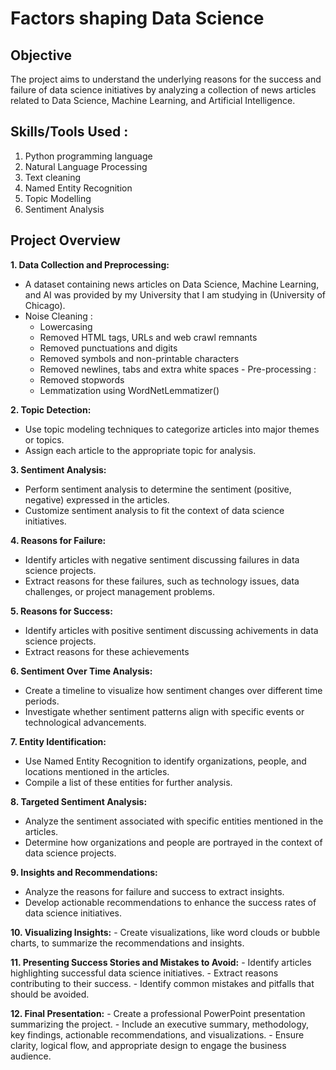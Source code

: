 # Factors shaping Data Science

## Objective
The project aims to understand the underlying reasons for the success and failure of data science initiatives by analyzing a collection of news articles related to Data Science, Machine Learning, and Artificial Intelligence.

## Skills/Tools Used :
1. Python programming language
2. Natural Language Processing
3. Text cleaning
4. Named Entity Recognition
5. Topic Modelling
6. Sentiment Analysis
   
## Project Overview

**1. Data Collection and Preprocessing:**
   - A dataset containing news articles on Data Science, Machine Learning, and AI was provided by my University that I am studying in (University of Chicago).
   - Noise Cleaning :
       - Lowercasing
       - Removed HTML tags, URLs and web crawl remnants
       - Removed punctuations and digits
       - Removed symbols and non-printable characters
       - Removed newlines, tabs and extra white spaces
    - Pre-processing :
       - Removed stopwords
       - Lemmatization using WordNetLemmatizer()

**2. Topic Detection:**
   - Use topic modeling techniques to categorize articles into major themes or topics.
   - Assign each article to the appropriate topic for analysis.

**3. Sentiment Analysis:**
   - Perform sentiment analysis to determine the sentiment (positive, negative) expressed in the articles.
   - Customize sentiment analysis to fit the context of data science initiatives.

**4. Reasons for Failure:**
   - Identify articles with negative sentiment discussing failures in data science projects.
   - Extract reasons for these failures, such as technology issues, data challenges, or project management problems.

**5. Reasons for Success:**
   - Identify articles with positive sentiment discussing achivements in data science projects.
   - Extract reasons for these achievements

**6. Sentiment Over Time Analysis:**
   - Create a timeline to visualize how sentiment changes over different time periods.
   - Investigate whether sentiment patterns align with specific events or technological advancements.

**7. Entity Identification:**
   - Use Named Entity Recognition to identify organizations, people, and locations mentioned in the articles.
   - Compile a list of these entities for further analysis.

**8. Targeted Sentiment Analysis:**
   - Analyze the sentiment associated with specific entities mentioned in the articles.
   - Determine how organizations and people are portrayed in the context of data science projects.

**9. Insights and Recommendations:**
   - Analyze the reasons for failure and success to extract insights.
   - Develop actionable recommendations to enhance the success rates of data science initiatives.
   
**10. Visualizing Insights:**
    - Create visualizations, like word clouds or bubble charts, to summarize the recommendations and insights.

**11. Presenting Success Stories and Mistakes to Avoid:**
    - Identify articles highlighting successful data science initiatives.
    - Extract reasons contributing to their success.
    - Identify common mistakes and pitfalls that should be avoided.

**12. Final Presentation:**
    - Create a professional PowerPoint presentation summarizing the project.
    - Include an executive summary, methodology, key findings, actionable recommendations, and visualizations.
    - Ensure clarity, logical flow, and appropriate design to engage the business audience.

